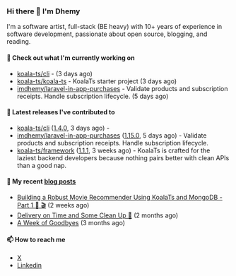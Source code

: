 ### Hi there 👋 I'm Dhemy

I'm a software artist, full-stack (BE heavy) with 10+ years of experience in software development,
passionate about open source, blogging, and reading.

#### 👷 Check out what I'm currently working on

- [koala-ts/cli](https://github.com/koala-ts/cli) -  (3 days ago)
- [koala-ts/koala-ts](https://github.com/koala-ts/koala-ts) - KoalaTs starter project (3 days ago)
- [imdhemy/laravel-in-app-purchases](https://github.com/imdhemy/laravel-in-app-purchases) - Validate products and subscription receipts. Handle subscription lifecycle. (5 days ago)

#### 🔭 Latest releases I've contributed to

- [koala-ts/cli](https://github.com/koala-ts/cli) ([1.4.0](https://github.com/koala-ts/cli/releases/tag/1.4.0), 3 days ago) - 
- [imdhemy/laravel-in-app-purchases](https://github.com/imdhemy/laravel-in-app-purchases) ([1.15.0](https://github.com/imdhemy/laravel-in-app-purchases/releases/tag/1.15.0), 5 days ago) - Validate products and subscription receipts. Handle subscription lifecycle.
- [koala-ts/framework](https://github.com/koala-ts/framework) ([1.1.1](https://github.com/koala-ts/framework/releases/tag/1.1.1), 3 weeks ago) - KoalaTs is crafted for the laziest backend developers because nothing pairs better with clean APIs than a good nap.

#### 📜 My recent [blog posts](https://imdhemy.com/)

- [Building a Robust Movie Recommender Using KoalaTs and MongoDB - Part 1 🐨 🎬](https://imdhemy.com/blog/nodejs/robust-movie-recommender-koalats-mongodb-part-1.html/) (2 weeks ago)
- [Delivery on Time and Some Clean Up 🧹](https://imdhemy.com/blog/generic/delivery-on-time-and-cleanup.html/) (2 months ago)
- [A Week of Goodbyes](https://imdhemy.com/blog/generic/week-of-goodbyes.html/) (3 months ago)

#### 📫 How to reach me

- [X](https://twitter.com/imdhemy)
- [Linkedin](https://linkedin.com/in/imdhemy)
